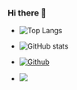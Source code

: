 ### Hi there 👋

<!--
**AgostonAttila/AgostonAttila** is a ✨ _special_ ✨ repository because its `README.md` (this file) appears on your GitHub profile.

Here are some ideas to get you started:

- 🔭 I’m currently working on ...
- 🌱 I’m currently learning ...
- 👯 I’m looking to collaborate on ...
- 🤔 I’m looking for help with ...
- 💬 Ask me about ...
- 📫 How to reach me: ...
- 😄 Pronouns: ...
- ⚡ Fun fact: ...
-->

- ![Top Langs](https://github-readme-stats.vercel.app/api/top-langs/?username=AgostonAttila&theme=tokyonight)

- ![GitHub stats](https://github-readme-stats.vercel.app/api?username=AgostonAttila&show_icons=true&theme=tokyonight)

- [![Github](https://img.shields.io/github/followers/AgostonAttila?label=Follow&style=social)](https://github.com/AgostonAttila)

- ![](https://visitor-badge.laobi.icu/badge?page_id=AgostonAttila.AgostonAttila)

